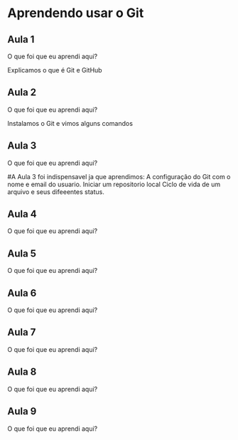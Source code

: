 # Aprendendo usar o Git


## Aula 1

O que foi que eu aprendi aqui?

Explicamos o que é Git e GitHub

## Aula 2

O que foi que eu aprendi aqui?

Instalamos o Git e vimos alguns comandos

## Aula 3

O que foi que eu aprendi aqui?

#A Aula 3 foi indispensavel ja que aprendimos:
A configuração do Git com o nome e email do usuario.
Iniciar um repositorio local
Ciclo de vida de um arquivo e seus difeeentes status.

## Aula 4

O que foi que eu aprendi aqui?

## Aula 5

O que foi que eu aprendi aqui?

## Aula 6

O que foi que eu aprendi aqui?

## Aula 7

O que foi que eu aprendi aqui?


## Aula 8

O que foi que eu aprendi aqui?


## Aula 9

O que foi que eu aprendi aqui?
